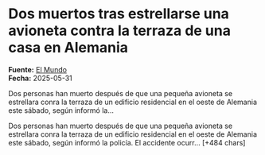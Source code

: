 # Dos muertos tras estrellarse una avioneta contra la terraza de una casa en Alemania

**Fuente:** [El Mundo](https://www.elmundo.es/internacional/2025/05/31/683affa821efa01d628b45a4.html)  
**Fecha:** 2025-05-31

Dos personas han muerto después de que una pequeña avioneta se estrellara conra la terraza de un edificio residencial en el oeste de Alemania este sábado, según informó la...

Dos personas han muerto después de que una pequeña avioneta se estrellara conra la terraza de un edificio residencial en el oeste de Alemania este sábado, según informó la policía. El accidente ocurr… [+484 chars]
